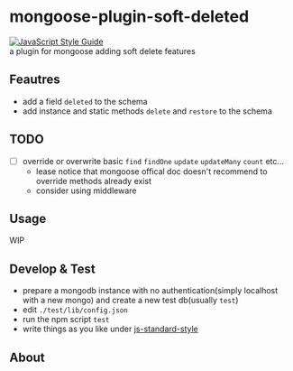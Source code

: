 # mongoose-plugin-soft-deleted
[![JavaScript Style Guide](https://cdn.rawgit.com/standard/standard/master/badge.svg)](https://github.com/standard/standard)  
a plugin for mongoose adding soft delete features

## Feautres
  - add a field `deleted` to the schema
  - add instance and static methods `delete` and `restore` to the schema

## TODO
  - [ ] override or overwrite basic `find` `findOne` `update` `updateMany` `count` etc...
    - lease notice that mongoose offical doc doesn't recommend to override methods already exist
    - consider using middleware

## Usage
  WIP

## Develop & Test
  - prepare a mongodb instance with no authentication(simply localhost with a new mongo) and create a new test db(usually `test`)
  - edit `./test/lib/config.json`
  - run the npm script `test`
  - write things as you like under [js-standard-style](https://standardjs.com/)

## About
